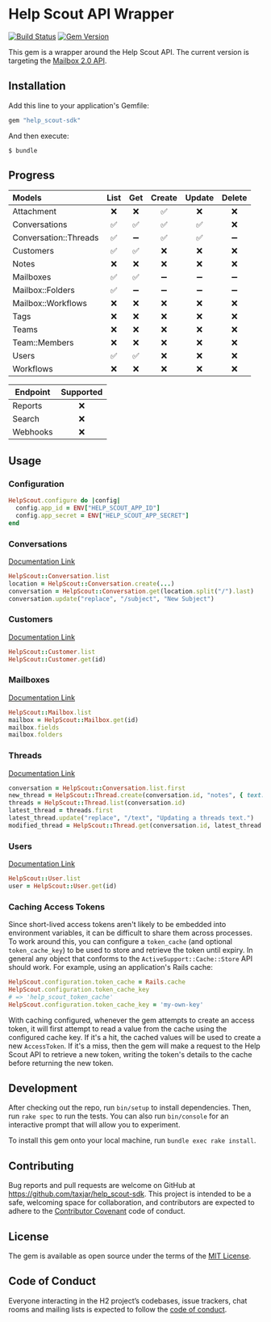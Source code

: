 # Help Scout API Wrapper

[![Build Status](https://travis-ci.org/taxjar/help_scout-sdk.svg?branch=master)](https://travis-ci.org/taxjar/help_scout-sdk)
[![Gem Version](https://badge.fury.io/rb/help_scout-sdk.svg)](https://badge.fury.io/rb/help_scout-sdk)

This gem is a wrapper around the Help Scout API. The current version is targeting the [Mailbox 2.0 API](https://developer.helpscout.com/mailbox-api/).

## Installation

Add this line to your application's Gemfile:

```ruby
gem "help_scout-sdk"
```

And then execute:

    $ bundle

## Progress

| Models                     | List | Get  | Create  | Update | Delete  |
| :------------------------- | :--: | :--: | :-----: | :----: | :-----: |
| Attachment                 |   ❌  |  ❌  |    ✅   |    ❌   |    ❌   |
| Conversations              |   ✅  |  ✅  |    ✅   |    ✅   |    ❌   |
| Conversation::Threads      |   ✅  |  ➖  |    ✅   |    ✅   |    ➖   |
| Customers                  |   ✅  |  ✅  |    ❌   |    ❌   |    ❌   |
| Notes                      |   ❌  |  ❌  |    ❌   |    ❌   |    ❌   |
| Mailboxes                  |   ✅  |  ✅  |    ➖   |    ➖   |    ➖   |
| Mailbox::Folders           |   ✅  |  ➖  |    ➖   |    ➖   |    ➖   |
| Mailbox::Workflows         |   ❌  |  ❌  |    ❌   |    ❌   |    ❌   |
| Tags                       |   ❌  |  ❌  |    ❌   |    ❌   |    ❌   |
| Teams                      |   ❌  |  ❌  |    ❌   |    ❌   |    ❌   |
| Team::Members              |   ❌  |  ❌  |    ❌   |    ❌   |    ❌   |
| Users                      |   ✅  |  ✅  |    ❌   |    ❌   |    ❌   |
| Workflows                  |   ❌  |  ❌  |    ❌   |    ❌   |    ❌   |

| Endpoint | Supported |
| -------- | :-------: |
| Reports  |     ❌     |
| Search   |     ❌     |
| Webhooks |     ❌     |

## Usage

### Configuration

```ruby
HelpScout.configure do |config|
  config.app_id = ENV["HELP_SCOUT_APP_ID"]
  config.app_secret = ENV["HELP_SCOUT_APP_SECRET"]
end
```

### Conversations

[Documentation Link](https://developer.helpscout.com/mailbox-api/endpoints/conversations/list/)

```ruby
HelpScout::Conversation.list
location = HelpScout::Conversation.create(...)
conversation = HelpScout::Conversation.get(location.split("/").last)
conversation.update("replace", "/subject", "New Subject")
```

### Customers

[Documentation Link](https://developer.helpscout.com/mailbox-api/endpoints/customers/list/)

```ruby
HelpScout::Customer.list
HelpScout::Customer.get(id)
```

### Mailboxes

[Documentation Link](https://developer.helpscout.com/mailbox-api/endpoints/mailboxes/list/)

```ruby
HelpScout::Mailbox.list
mailbox = HelpScout::Mailbox.get(id)
mailbox.fields
mailbox.folders
```

### Threads

[Documentation Link](https://developer.helpscout.com/mailbox-api/endpoints/conversations/threads/list/)

```ruby
conversation = HelpScout::Conversation.list.first
new_thread = HelpScout::Thread.create(conversation.id, "notes", { text: 'Hello, world!' })
threads = HelpScout::Thread.list(conversation.id)
latest_thread = threads.first
latest_thread.update("replace", "/text", "Updating a threads text.")
modified_thread = HelpScout::Thread.get(conversation.id, latest_thread.id)
```

### Users

[Documentation Link](https://developer.helpscout.com/mailbox-api/endpoints/users/list/)

```ruby
HelpScout::User.list
user = HelpScout::User.get(id)
```

### Caching Access Tokens

Since short-lived access tokens aren't likely to be embedded into environment variables, it can be difficult to share them across processes. To work around this, you can configure a `token_cache` (and optional `token_cache_key`) to be used to store and retrieve the token until expiry. In general any object that conforms to the `ActiveSupport::Cache::Store` API should work. For example, using an application's Rails cache:

```ruby
HelpScout.configuration.token_cache = Rails.cache
HelpScout.configuration.token_cache_key
# => 'help_scout_token_cache'
HelpScout.configuration.token_cache_key = 'my-own-key'
```

With caching configured, whenever the gem attempts to create an access token, it will first attempt to read a value from the cache using the configured cache key. If it's a hit, the cached values will be used to create a new `AccessToken`. If it's a miss, then the gem will make a request to the Help Scout API to retrieve a new token, writing the token's details to the cache before returning the new token.

## Development

After checking out the repo, run `bin/setup` to install dependencies. Then, run `rake spec` to run the tests. You can also run `bin/console` for an interactive prompt that will allow you to experiment.

To install this gem onto your local machine, run `bundle exec rake install`.

## Contributing

Bug reports and pull requests are welcome on GitHub at https://github.com/taxjar/help_scout-sdk. This project is intended to be a safe, welcoming space for collaboration, and contributors are expected to adhere to the [Contributor Covenant](http://contributor-covenant.org) code of conduct.

## License

The gem is available as open source under the terms of the [MIT License](https://opensource.org/licenses/MIT).

## Code of Conduct

Everyone interacting in the H2 project’s codebases, issue trackers, chat rooms and mailing lists is expected to follow the [code of conduct](https://github.com/taxjar/help_scout-sdk/blob/master/CODE_OF_CONDUCT.md).
